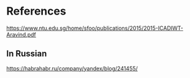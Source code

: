 # References

https://www.ntu.edu.sg/home/sfoo/publications/2015/2015-ICADIWT-Aravind.pdf

## In Russian

https://habrahabr.ru/company/yandex/blog/241455/